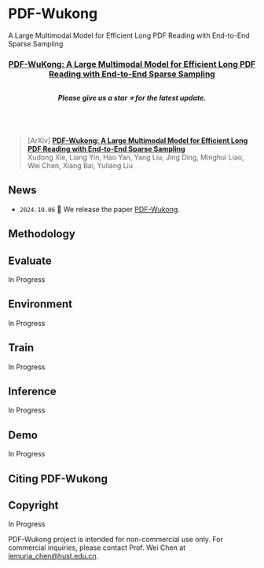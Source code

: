 # PDF-Wukong
A Large Multimodal Model for Efficient Long PDF Reading with End-to-End Sparse Sampling
<h3 align="center"> <a href="https://arxiv.org/">PDF-WuKong: A Large Multimodal Model for Efficient Long PDF Reading with End-to-End Sparse Sampling</a></h3>
<h2></h2>

<h5 align="center"> Please give us a star ⭐ for the latest update.  </h5>

<h5 align="center">

<h5 align="center">

 
<!--[![arXiv](https://img.shields.io/badge/Arxiv-2311.06607-b31b1b.svg?logo=arXiv)](https://arxiv.org/abs/2311.06607) -->
<!--[![License](https://img.shields.io/badge/License-Apache%202.0-yellow)](https://github.com/Yuliang-Liu/Monkey/blob/main/LICENSE) -->
<!--[![GitHub issues](https://img.shields.io/github/issues/Yuliang-Liu/Monkey?color=critical&label=Issues)](https://github.com/Yuliang-Liu/Monkey/issues?q=is%3Aopen+is%3Aissue)-->
<!--[![GitHub closed issues](https://img.shields.io/github/issues-closed/Yuliang-Liu/Monkey?color=success&label=Issues)](https://github.com/Yuliang-Liu/Monkey/issues?q=is%3Aissue+is%3Aclosed)  --><br>
</h5>

>[ArXiv] [**PDF-Wukong: A Large Multimodal Model for Efficient Long PDF Reading with End-to-End Sparse Sampling**](https://arxiv.org)<br>
> Xudong Xie, Liang Yin, Hao Yan, Yang Liu, Jing Ding, Minghui Liao, Wei Chen, Xiang Bai, Yuliang Liu <br>

## News
* ```2024.10.06``` 🚀 We release the paper [PDF-Wukong](https://arxiv.org/).

## Methodology

## Evaluate
In Progress

## Environment
In Progress

## Train
In Progress

## Inference
In Progress

## Demo
In Progress

## Citing PDF-Wukong
## Copyright
<!-- If you wish to refer to the baseline results published here, please use the following BibTeX entries: -->
In Progress

PDF-Wukong project is intended for non-commercial use only. For commercial inquiries, please contact Prof. Wei Chen at lemuria_chen@hust.edu.cn. 

